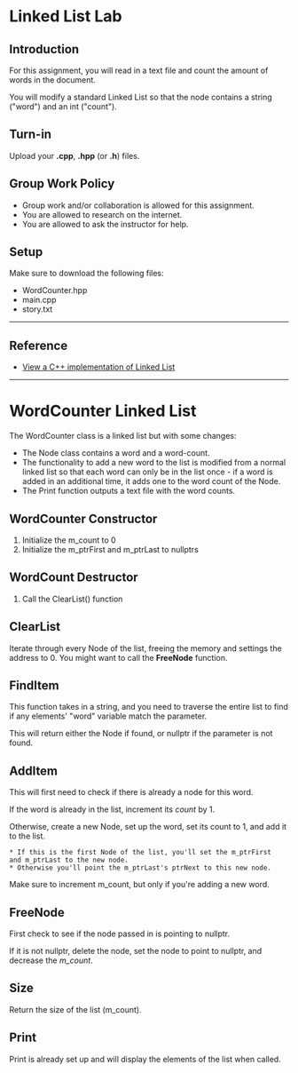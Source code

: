 # Linked List Lab

## Introduction

For this assignment, you will read in a text file and count the amount of words
in the document.

You will modify a standard Linked List so that the node contains
a string ("word") and an int ("count").

## Turn-in

Upload your **.cpp**, **.hpp** (or **.h**) files.

## Group Work Policy

* Group work and/or collaboration is allowed for this assignment.
* You are allowed to research on the internet.
* You are allowed to ask the instructor for help.

## Setup

Make sure to download the following files:

* WordCounter.hpp
* main.cpp
* story.txt

---

## Reference

* [View a C++ implementation of Linked List](https://github.com/Rachels-Courses/CS250-Data-Structures/tree/master/Resources/Example%20Code/Singly%20Linked%20List%20with%20Templates)

---

# WordCounter Linked List

The WordCounter class is a linked list but with some changes:

* The Node class contains a word and a word-count.
* The functionality to add a new word to the list is modified
from a normal linked list so that each word can only be in the
list once - if a word is added in an additional time, it adds
one to the word count of the Node.
* The Print function outputs a text file with the word counts.

## WordCounter Constructor

1. Initialize the m_count to 0
2. Initialize the m_ptrFirst and m_ptrLast to nullptrs

## WordCount Destructor

1. Call the ClearList() function

## ClearList

Iterate through every Node of the list, freeing the memory and
settings the address to 0.
You might want to call the **FreeNode** function.

## FindItem

This function takes in a string, and you need to traverse the entire
list to find if any elements' "word" variable match the parameter.

This will return either the Node if found, or nullptr if the parameter is not found.

## AddItem

This will first need to check if there is already a node for this word.

If the word is already in the list, increment its *count* by 1.

Otherwise, create a new Node, set up the word, set its count to 1,
and add it to the list.

	* If this is the first Node of the list, you'll set the m_ptrFirst
	and m_ptrLast to the new node.
	* Otherwise you'll point the m_ptrLast's ptrNext to this new node.
	
Make sure to increment m_count, but only if you're adding a new word.

## FreeNode

First check to see if the node passed in is pointing to nullptr.

If it is not nullptr, delete the node, set the node to point to nullptr,
and decrease the *m_count*.

## Size

Return the size of the list (m_count).

## Print

Print is already set up and will display the elements of the list when called.
